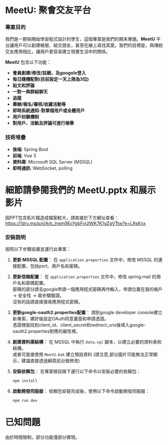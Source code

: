 # MeetU: 聚會交友平台

### 專案目的
我們是一群剛開始學習程式設計的學生，這個專案是我們的期末專題。**MeetU** 平台讓用戶可以創建帳號、結交朋友，甚至在線上尋找真愛。我們的目標是，與傳統交友應用相比，讓用戶更容易建立現實生活中的關係。

**MeetU** 包含以下功能：
- **會員創建/修改/註銷，及googole登入**
- **每日隨機配對(目前設定一天上限為3位)**
- **貼文和評論**
- **一對一與群組聊天**
- **追蹤**
- **舉辦/報名/審核/收藏活動等**
- **即時系統通知-對單個用戶或全體用戶**
- **用戶封鎖機制**
- **對用戶、活動及評論可進行檢舉**

### 技術堆疊
- **後端**: Spring Boot
- **前端**: Vue 3
- **資料庫**: Microsoft SQL Server (MSSQL)
- **即時通訊**: WebSocket, polling

# 細節請參閱我們的 MeetU.pptx 和展示影片
因PPT包含影片檔造成檔案較大，請直接於下方網址查看：</br>
https://1drv.ms/p/s!Ark_lrwm9EcYgbFvUlWK7K1gZgVTtw?e=LRsKnx

### 安裝說明
按照以下步驟設置並運行此專案：

1. **更新 MSSQL 配置**：
   在 `application.properties` 文件中，修改 MSSQL 的連接配置，包括port、用戶名和密碼。

2. **更新信箱配置**：
   在 `application.properties` 文件中，修改 spring.mail 的用戶名和密碼配置。<br>
   密碼的部分請去google申請一個應用程式密碼再作輸入，申請位置在我的帳戶 -> 安全性 -> 兩步驟驗證。<br>
   沒有的話請直接搜尋應用程式密碼。

3. **更新google-oauth2.properties配置**：
   請到google developer console建立新專案，建好後設定OAuth同意畫面和申請憑證。<br>
   憑證裡面找到client_id、client_secret和redirect_uris後填入google-oauth2.properties對應的屬性裡。

4. **創建資料庫結構**：
   在 MSSQL 中執行 `data.sql` 腳本，以建立必要的資料表和結構。</br>
   或者可直接使用 `MeetU.bak` 建立預設資料 (請注意,部分圖片可能無法正常顯示，建議直接透過網頁前台做修改)

5. **安裝依賴包**：
   在專案根目錄下運行以下命令以安裝必要的依賴包：
   ```bash
   npm install

6. **啟動開發伺服器**：
   依賴包安裝完成後，使用以下命令啟動開發伺服器：
   ```bash
   npm run dev

# 已知問題
由於時間限制，部分功能僅部分實現。<br>

